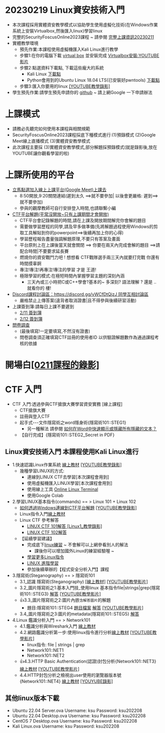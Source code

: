 # 20230219 Linux資安技術入門
- 本次課程採用實體資安教學模式以協助學生使用虛擬化技術(在Windows作業系統上安裝Virtualbox,然後匯入linux)學習linux
- 完整的SecurityFoscusOnline2023課程 ~ 請參閱 [完整上課資訊20230211](https://github.com/MyFirstSecurity2020/20230211)
- 實體教學環境
  - 預先作業:本課程使用虛擬機匯入Kali Linux進行教學
  - 步驟1:在你的電腦下載 [virtual box](https://www.virtualbox.org/wiki/Downloads) 並安裝完成 [Virtualbox安裝:YOUTUBE影片](https://youtu.be/FC0CX71aGnc)
  - 步驟2:點選資料下載點, 下載這些龐大的系統
    - Kali Linux [下載點](https://drive.google.com/file/d/1m620Z7KAOSUOLdFH92FYLE2NINb-vJsn/view?usp=sharing)
    - Python會用到的Ubuntu Linux 18.04 LTS(已安裝好pwntools)  [下載點](https://drive.google.com/file/d/1aP-qCFP6jKsGYXtKy9ahwZleQSENEi7C/view?usp=sharing)
  - 步驟3:匯入你要用的linux  [[YOUTUBE教學錄影]](https://youtu.be/GTpQR7fZcwE)
- 學生預先作業:請學生預先申請你的 [github](https://github.com/)  ~ 請上網Google 一下申請辦法

# 上課模式
- 請務必先聽完如何使用本課程與相關規範
- SecurityFoscusOnline2023課程採底下種模式進行:(1)預錄模式 (2)Google Meet線上直播模式 (3)實體資安教學模式
- 此次課程主要採 (3)實體資安教學模式,部分解題採預錄模式(就是錄影後,放在YOUTUBE讓你觀看學習的啦)

# 上課所使用的平台
- [立馬點選加入線上上課平台(Google Meet)上課去]()
  - 8:50開放,9:20關閉連結(遲到太久 ==>就不要參加| 以後會更嚴格: 遲到==>就不要參加)
  - 參與的觀摩教師可自行安排登入時間,也請聯繫小編
- [CTF平台解題(平常沒開放~只有上課期間才會開放)](https://120.114.62.213/)
  - CTF平台會記錄解題的時間,請在上課及開放期間解完你會解的題目
  - 需要做學習歷程的同學,請及早多做準備(先將解題過程使用Windows的剪取工具解貼到你的powerpoint==>後續再加上你的心得)
  - 學習歷程報告盡量強調解題原理,不要只有答案及畫面
  - 平台原則上在上課後當天就會關閉 ==> 你要在兩天內完成會解的題目 ==>請配合時間|不要要求延長賽
  - 燃燒你的資安戰鬥力吧 ! 想想看 CTF戰隊選手兩三天內就要打完戰 你還有時間摸辜錒
  - 專注!專注!再專注!專注的學習 才是 王道!
  - 極限學習的模式:在極短時間內掌握學習主題的深刻內涵 
    - 三天內或三小時把C或C++學會?基本的~ 多深刻? 語法理解 ? 還是 ..就看你的 樓!
- [Discord課程討論區：https://discord.gg/yWCfDtQjzJ 同學互相討論區](https://discord.gg/yWCfDtQjzJ)
  - 嚴格禁止上傳答案(違背者取消證書|且不得參與後續研習活動)
- 上課簽到簿:請每日上課不要遲到
  - [2/11 簽到簿](https://forms.gle/wvuy8prixdNtkY2z9)
  - [2/12 簽到簿](https://forms.gle/zhP9Q5EYPzzRxvB88)
- [問卷調查](https://forms.gle/YUYmUJ16YFjvC8te6)
  - (最後填寫!一定要填寫,不然沒有證書) 
  - 問卷調查須正確填寫CTF註冊的使用者ID 以供驗證解題數作為通過課程考核的依據

# 開場白[[0211課程的錄影]](https://youtu.be/YvQH03hj8mI)
# CTF 入門
- CTF 入門:透過參與CTF搶旗大賽學習資安實務 [線上課程]
  - CTF搶旗大賽
  - 註冊與登入CTF
  - 起手式---文件隱寫術之word隱身術{隱寫術101::STEG1}
    - 另一種解法 請參閱 [如何在Word中快速顯示或隱藏所有隱藏的文本？](https://zh-tw.extendoffice.com/documents/word/906-word-show-hide-hidden-text.html) 
  - 【自行完成】{隱寫術101::STEG2_Secret in PDF}

## Linux資安技術入門 本課程使用Kali Linux進行
- 1.快速認識Linux作業系統 [線上教材](./Linux/1.基礎linux入門.MD) [[YOUTUBE教學錄影]](https://youtu.be/0T4o81Vghio)
  - 幾種學習LINUX的方式:
    - 連線到LINUX CTF去學習[本次課程會用到]
    - 使用虛擬機匯入LINUX學習[本次課程會用到]
    - 使用線上工具 [Online Linux Terminal](https://www.tutorialspoint.com/linux_terminal_online.php)
    - 使用Google Colab
- 2.學習LINUX基本指令(commands) == >  Linux 101 + Linux 102
  - [如何透過Windows連線到CTF平台解題](https://github.com/MyFirstSecurity2020/SecurityFoscusOnline2023/blob/main/A2_Linux%E8%B3%87%E5%AE%89%E6%8A%80%E8%A1%93%E5%85%A5%E9%96%80/%E5%A6%82%E4%BD%95%E9%80%8F%E9%81%8EWindows%E9%80%A3%E7%B7%9A%E5%88%B0CTF%E5%B9%B3%E5%8F%B0%E8%A7%A3%E9%A1%8C.md) [[YOUTUBE教學錄影]](https://youtu.be/cULwZeGliuA)
  - Linux指令入門[線上教材](https://github.com/MyFirstSecurity2020/20230211/blob/main/Linux/2_0_.Linux%E5%9F%BA%E6%9C%AC%E6%8C%87%E4%BB%A4.MD)
  - Linux CTF 參考解答
    - [LINUX CTF 101解答 ](https://github.com/MyFirstSecurity2020/SecurityFoscusOnline2023/blob/main/A2_Linux%E8%B3%87%E5%AE%89%E6%8A%80%E8%A1%93%E5%85%A5%E9%96%80/2_1_Linux101%E8%A7%A3%E7%AD%94.md)  [[Linux1_教學錄影]](https://youtu.be/zLeU0XJAtws)
    - [LINUX CTF 102解答](https://github.com/MyFirstSecurity2020/SecurityFoscusOnline2023/blob/main/A2_Linux%E8%B3%87%E5%AE%89%E6%8A%80%E8%A1%93%E5%85%A5%E9%96%80/2_2_Linux%20102%E8%A7%A3%E7%AD%94.md) 
  - 【延續學習建議】
    - 完成底下[linux練習](https://overthewire.org/wargames/bandit/) ~ 不會解可以上網參看別人的解法
      - 課後你可以增加國外Linux的練習經驗喔 ~  
    - [學習更多Linux指令](./LearningLinux1.md)
    - [LINUX 進階學習](./LearningLinux2.md)
    - 參加後續舉辦的【程式安全分析入門】課程
- 3.隱寫術(Steganography) == >  隱寫術101
  - 3.1_認識 隱寫術(Steganography)  [[線上教材]](./Linux/2.%E9%9A%B1%E5%AF%AB%E8%A1%93%E5%85%A5%E9%96%80/1_%E8%AA%8D%E8%AD%98%E9%9A%B1%E5%AF%AB%E8%A1%93%20Steganography.md) [[YOUTUBE教學影片]](https://youtu.be/EJk3l64WPsQ)
  - 3.2_圖片隱寫術之1:基本入門技_使用linux 基本指令file|strings|grep{隱寫術101::STEG3} [解答](https://github.com/MyFirstSecurity2020/SecurityFoscusOnline2023/blob/main/A2_Linux%E8%B3%87%E5%AE%89%E6%8A%80%E8%A1%93%E5%85%A5%E9%96%80/2.%E9%9A%B1%E5%AF%AB%E8%A1%93%E5%85%A5%E9%96%80/2_%E5%9C%96%E7%89%87%E9%9A%B1%E5%AF%AB%E8%A1%93%E5%9F%BA%E6%9C%AC%E5%85%A5%E9%96%80%E6%8A%80.md) [[YOUTUBE教學影片]](https://youtu.be/farL-eOUXZs)
  - 👍3.3_圖片隱寫術之2:圖片內嵌`含解答圖片`的解題 
    - 題目:隱寫術101::STEG4  [題目檔案](https://raw.githubusercontent.com/MyFirstSecurity2020/backup/main/steg/steg101/carter.jpg) [解答](https://github.com/MyFirstSecurity2020/SecurityFoscusOnline2023/edit/main/A2_Linux%E8%B3%87%E5%AE%89%E6%8A%80%E8%A1%93%E5%85%A5%E9%96%80/2.%E9%9A%B1%E5%AF%AB%E8%A1%93%E5%85%A5%E9%96%80/3_%E5%9C%96%E7%89%87%E9%9A%B1%E5%AF%AB%E8%A1%93%E4%B9%8B2_%E5%9C%96%E7%89%87%E5%85%A7%E5%B5%8C%E8%A7%A3%E7%AD%94%E5%9C%96%E7%89%87%E7%9A%84%E8%A7%A3%E9%A1%8C.md) [[YOUTUBE教學影片]](https://youtu.be/GLpg4rTmiqg)
  - 3.4_圖片隱寫術之3:圖片的metadata{隱寫術101::STEG5} [解答](https://github.com/MyFirstSecurity2020/SecurityFoscusOnline2023/blob/main/A2_Linux%E8%B3%87%E5%AE%89%E6%8A%80%E8%A1%93%E5%85%A5%E9%96%80/2.%E9%9A%B1%E5%AF%AB%E8%A1%93%E5%85%A5%E9%96%80/4_%E5%9C%96%E7%89%87%E9%9A%B1%E5%AF%AB%E8%A1%93%E4%B9%8B3_%E5%9C%96%E7%89%87%E7%9A%84metadata.md)
- 4.Linux 鑑識分析入門 == >  Network101
  - 4.1.鑑識分析與Wireshark入門 [線上教材](./Linux/3_1_鑑識分析與Wireshark入門.md)
  - 4.2.網路鑑識分析第一步:使用linux指令進行分析[線上教材](./Linux/3_2_網路鑑識分析第一步_使用linux基本指令進行分析.md) [[YOUTUBE教學影片]](https://youtu.be/IL0R7u7W9dk)
    - linux指令: file | strings | grep
    - Network101::NET1
    - Network101::NET2
  - 👍4.3.HTTP Basic Authentication(認證)封包分析{Network101::NET3} [線上教材](./Linux/3_3_使用wireshark分析HTTPBasicAuthentication.md) [[YOUTUBE教學影片]](https://youtu.be/IH3Q7jdDX5s)
  - 4.4.HTTP封包分析之檢視出user使用的瀏覽器版本號{Network101::NET4} [線上教材](./Linux/3_4_使用wireshark檢視出user使用的瀏覽器版本號.md) [[YOUYUBE錄影]](https://youtu.be/GnufKfXOSG4)

## 其他linux版本下載
- Ubuntu 22.04 Server.ova Username: ksu Password: ksu202208
- Ubuntu 22.04 Desktop.ova Username: ksu Password: ksu202208
- CentOS 7 Desktop.ova Username: ksu Password: ksu202208
- Kali Linux.ova Username: ksu Password: ksu202208
